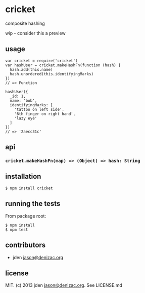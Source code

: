# cricket
composite hashing

wip - consider this a preview

## usage

    var cricket = require('cricket')
    var hashUser = cricket.makeHashFn(function (hash) {
      hash.add(this.name)
      hash.unordered(this.identifyingMarks)
    })
    // => Function

    hashUser({
      _id: 1,
      name: 'bob',
      identifyingMarks: [
        'tattoo on left side',
        '6th finger on right hand',
        'lazy eye'
      ]
    })
    // => '2aecc31c'

## api

### `cricket.makeHashFn(map) => (Object) => hash: String`

## installation

    $ npm install cricket


## running the tests

From package root:

    $ npm install
    $ npm test


## contributors

- jden <jason@denizac.org>


## license

MIT. (c) 2013 jden <jason@denizac.org>. See LICENSE.md
